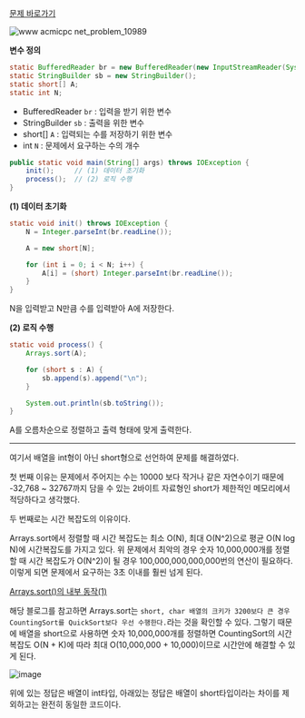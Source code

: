 [문제 바로가기](https://www.acmicpc.net/problem/10989)

![www acmicpc net_problem_10989](https://user-images.githubusercontent.com/78605779/180767374-42b7a93a-51aa-4f10-b726-c36d921311a2.png)

**변수 정의**

```java
static BufferedReader br = new BufferedReader(new InputStreamReader(System.in));
static StringBuilder sb = new StringBuilder();
static short[] A;
static int N;
```

- BufferedReader `br` : 입력을 받기 위한 변수
- StringBuilder `sb` : 출력을 위한 변수
- short[] `A` : 입력되는 수를 저장하기 위한 변수
- int `N` : 문제에서 요구하는 수의 개수

```java
public static void main(String[] args) throws IOException {
    init();     // (1) 데이터 초기화
    process();  // (2) 로직 수행
}
```

**(1) 데이터 초기화**

```java
static void init() throws IOException {
    N = Integer.parseInt(br.readLine());

    A = new short[N];

    for (int i = 0; i < N; i++) {
        A[i] = (short) Integer.parseInt(br.readLine());
    }
}
```

N을 입력받고 N만큼 수를 입력받아 A에 저장한다.

**(2) 로직 수행**

```java
static void process() {
    Arrays.sort(A);

    for (short s : A) {
        sb.append(s).append("\n");
    }

    System.out.println(sb.toString());
}
```

A를 오름차순으로 정렬하고 출력 형태에 맞게 출력한다.

<hr>

여기서 배열을 int형이 아닌 short형으로 선언하여 문제를 해결하였다.

첫 번째 이유는 문제에서 주어지는 수는 10000 보다 작거나 같은 자연수이기 때문에 -32,768 ~ 32767까지 담을 수 있는 2바이트 자료형인 short가 제한적인 메모리에서 적당하다고 생각했다.

두 번째로는 시간 복잡도의 이유이다.

Arrays.sort에서 정렬할 때 시간 복잡도는 최소 O(N), 최대 O(N^2)으로 평균 O(N log N)에 시간복잡도를 가지고 있다. 위 문제에서 최악의 경우 숫자 10,000,000개를 정렬할 때 시간 복잡도가 O(N^2)이 될 경우 100,000,000,000,000번의 연산이 필요하다. 이렇게 되면 문제에서 요구하는 3초 이내를 훨씬 넘게 된다.

[Arrays.sort()의 내부 동작(1)](https://javanitto.tistory.com/6)

해당 블로그를 참고하면 Arrays.sort는 `short, char 배열의 크키가 3200보다 큰 경우 CountingSort를 QuickSort보다 우선 수행한다.`라는 것을 확인할 수 있다. 그렇기 때문에 배열을 short으로 사용하면 숫자 10,000,000개를 정렬하면 CountingSort의 시간복잡도 O(N + K)에 따라 최대 O(10,000,000 + 10,000)이므로 시간안에 해결할 수 있게 된다.

![image](https://user-images.githubusercontent.com/78605779/180771626-1671a434-04ef-4f96-bfe6-051012a07e53.png)

위에 있는 정답은 배열이 int타입, 아래있는 정답은 배열이 short타입이라는 차이를 제외하고는 완전히 동일한 코드이다.
